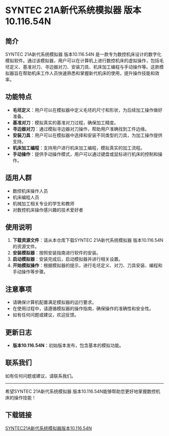 # SYNTEC 21A新代系统模拟器 版本10.116.54N

## 简介

SYNTEC 21A新代系统模拟器 版本10.116.54N 是一款专为数控机床设计的数字化模拟软件。通过该模拟器，用户可以在计算机上进行数控机床的虚拟操作，包括毛坯定义、基准对刀、寻边器对刀、安装刀具、机床加工编程与手动操作等。这款模拟器旨在帮助机床工作人员快速熟悉和掌握新代机床的使用，提升操作技能和效率。

## 功能特点

- **毛坯定义**：用户可以在模拟器中定义毛坯的尺寸和形状，为后续加工操作做好准备。
- **基准对刀**：模拟真实的基准对刀过程，确保加工精度。
- **寻边器对刀**：通过模拟寻边器对刀操作，帮助用户准确找到工件边缘。
- **安装刀具**：用户可以在模拟器中选择和安装不同类型的刀具，为加工操作提供支持。
- **机床加工编程**：支持用户进行机床加工编程，模拟真实的加工流程。
- **手动操作**：提供手动操作模式，用户可以通过键盘或鼠标进行机床的控制和操作。

## 适用人群

- 数控机床操作人员
- 机床编程人员
- 机械加工相关专业的学生和教师
- 对数控机床操作感兴趣的技术爱好者

## 使用说明

1. **下载资源文件**：请从本仓库下载SYNTEC 21A新代系统模拟器 版本10.116.54N的资源文件。
2. **安装模拟器**：按照安装指南进行软件的安装。
3. **启动模拟器**：安装完成后，启动模拟器并进行相关设置。
4. **开始模拟操作**：根据模拟器的提示，进行毛坯定义、对刀、刀具安装、编程和手动操作等步骤。

## 注意事项

- 请确保计算机配置满足模拟器的运行要求。
- 在使用过程中，请遵循模拟器的操作指南，确保操作的准确性和安全性。
- 如有任何问题或建议，欢迎反馈。

## 更新日志

- **版本10.116.54N**：初始版本发布，包含基本的模拟功能。

## 联系我们

如有任何问题或建议，请联系我们。

---

希望SYNTEC 21A新代系统模拟器 版本10.116.54N能够帮助您更好地掌握数控机床的操作技能！

## 下载链接

[SYNTEC21A新代系统模拟器版本10.116.54N](https://pan.quark.cn/s/bd35cfe1a6f0)